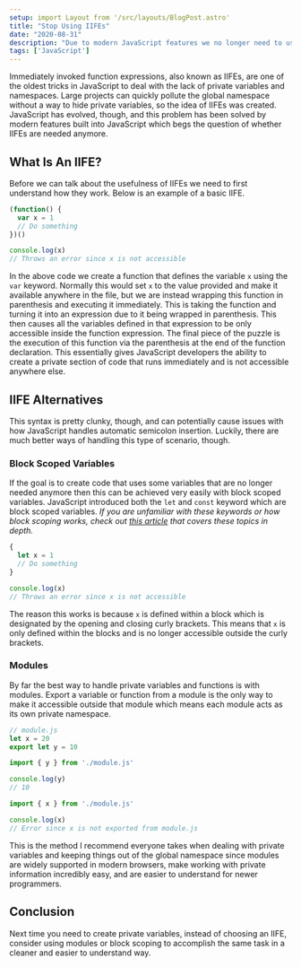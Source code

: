 ```yaml
---
setup: import Layout from '/src/layouts/BlogPost.astro'
title: "Stop Using IIFEs"
date: "2020-08-31"
description: "Due to modern JavaScript features we no longer need to use immediately invoked function expressions."
tags: ['JavaScript']
---
```


Immediately invoked function expressions, also known as IIFEs, are one of the oldest tricks in JavaScript to deal with the lack of private variables and namespaces. Large projects can quickly pollute the global namespace without a way to hide private variables, so the idea of IIFEs was created. JavaScript has evolved, though, and this problem has been solved by modern features built into JavaScript which begs the question of whether IIFEs are needed anymore.

## What Is An IIFE?

Before we can talk about the usefulness of IIFEs we need to first understand how they work. Below is an example of a basic IIFE.
```js
(function() {
  var x = 1
  // Do something
})()

console.log(x)
// Throws an error since x is not accessible
```
In the above code we create a function that defines the variable `x` using the `var` keyword. Normally this would set `x` to the value provided and make it available anywhere in the file, but we are instead wrapping this function in parenthesis and executing it immediately. This is taking the function and turning it into an expression due to it being wrapped in parenthesis. This then causes all the variables defined in that expression to be only accessible inside the function expression. The final piece of the puzzle is the execution of this function via the parenthesis at the end of the function declaration. This essentially gives JavaScript developers the ability to create a private section of code that runs immediately and is not accessible anywhere else.

## IIFE Alternatives

This syntax is pretty clunky, though, and can potentially cause issues with how JavaScript handles automatic semicolon insertion. Luckily, there are much better ways of handling this type of scenario, though.

### Block Scoped Variables

If the goal is to create code that uses some variables that are no longer needed anymore then this can be achieved very easily with block scoped variables. JavaScript introduced both the `let` and `const` keyword which are block scoped variables. *If you are unfamiliar with these keywords or how block scoping works, check out [this article](/2020-01/var-vs-let-vs-const) that covers these topics in depth.*
```js
{
  let x = 1
  // Do something
}

console.log(x)
// Throws an error since x is not accessible
```
The reason this works is because `x` is defined within a block which is designated by the opening and closing curly brackets. This means that `x` is only defined within the blocks and is no longer accessible outside the curly brackets.


### Modules

By far the best way to handle private variables and functions is with modules. Export a variable or function from a module is the only way to make it accessible outside that module which means each module acts as its own private namespace.
```js
// module.js
let x = 20
export let y = 10
```
```js
import { y } from './module.js'

console.log(y)
// 10
```
```js
import { x } from './module.js'

console.log(x)
// Error since x is not exported from module.js
```
This is the method I recommend everyone takes when dealing with private variables and keeping things out of the global namespace since modules are widely supported in modern browsers, make working with private information incredibly easy, and are easier to understand for newer programmers.

## Conclusion

Next time you need to create private variables, instead of choosing an IIFE, consider using modules or block scoping to accomplish the same task in a cleaner and easier to understand way.